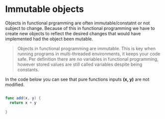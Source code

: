 # Immutable objects

Objects in functional prgramming are often immutable/constatnt or not subject to change. Because of this in functional programming we have to create
new objects to reflect the desired changes that would have implemented had the object been mutable. 

> Objects in functional programming are immutable. This is key when running programs in multi-threaded environments, it keeps your code safe.
> Per definition there are no variables in functional programming, however stored values are still called variables despite being constants. 

In the code below you can see that pure functions inputs **(x, y)** are not modified. 

``` swift 

func add(x, y) {
  return x + y
  
}





